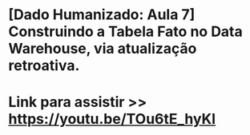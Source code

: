 # [Dado Humanizado: Aula 7] Construindo a Tabela Fato no Data Warehouse, via atualização retroativa.

# Link para assistir >> https://youtu.be/TOu6tE_hyKI